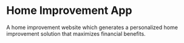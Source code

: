# Home Improvement App
A home improvement website which generates a personalized home improvement solution that maximizes financial benefits.
